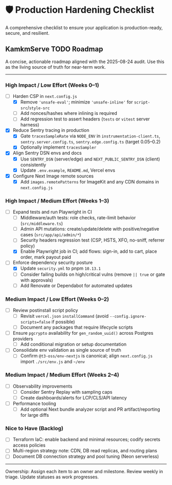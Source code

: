 # 🛡️ Production Hardening Checklist

A comprehensive checklist to ensure your application is production-ready, secure, and resilient.


## KamkmServe TODO Roadmap

A concise, actionable roadmap aligned with the 2025-08-24 audit. Use this as the living source of truth for near-term work.

---
### High Impact / Low Effort (Weeks 0–1)
- [ ] Harden CSP in `next.config.js`
  - [x] Remove `'unsafe-eval'`; minimize `'unsafe-inline'` for `script-src`/`style-src`
  - [ ] Add nonces/hashes where inlining is required
  - [ ] Add regression test to assert headers (`tests` or `vitest` server harness)
- [x] Reduce Sentry tracing in production
  - [x] Gate `tracesSampleRate` via `NODE_ENV` in `instrumentation-client.ts`, `sentry.server.config.ts`, `sentry.edge.config.ts` (target 0.05–0.2)
  - [x] Optionally implement `tracesSampler`
- [x] Align Sentry DSN envs and docs
  - [x] Use `SENTRY_DSN` (server/edge) and `NEXT_PUBLIC_SENTRY_DSN` (client) consistently
  - [x] Update `.env.example`, `README.md`, Vercel envs
- [x] Configure Next Image remote sources
  - [x] Add `images.remotePatterns` for ImageKit and any CDN domains in `next.config.js`

### High Impact / Medium Effort (Weeks 1–3)
- [ ] Expand tests and run Playwright in CI
  - [ ] Middleware/auth tests: role checks, rate-limit behavior (`src/middleware.ts`)
  - [ ] Admin API mutations: create/update/delete with positive/negative cases (`src/app/api/admin/*`)
  - [ ] Security headers regression test (CSP, HSTS, XFO, no-sniff, referrer policy)
  - [x] Enable Playwright job in CI; add flows: sign-in, add to cart, place order, mark payout paid
- [ ] Enforce dependency security posture
  - [x] Update `security.yml` to pnpm `10.13.1`
  - [ ] Consider failing builds on high/critical vulns (remove `|| true` or gate with approvals)
  - [ ] Add Renovate or Dependabot for automated updates

### Medium Impact / Low Effort (Weeks 0–2)
- [ ] Review postinstall script policy
  - [ ] Revisit `vercel.json` `installCommand` (avoid `--config.ignore-scripts=false` if possible)
  - [ ] Document any packages that require lifecycle scripts
- [ ] Ensure `pgcrypto` availability for `gen_random_uuid()` across Postgres providers
  - [ ] Add conditional migration or setup documentation
- [ ] Consolidate env validation as single source of truth
  - [ ] Confirm `@t3-oss/env-nextjs` is canonical; align `next.config.js` import `./src/env.js` and `~/env`

### Medium Impact / Medium Effort (Weeks 2–4)
- [ ] Observability improvements
  - [ ] Consider Sentry Replay with sampling caps
  - [ ] Create dashboards/alerts for LCP/CLS/API latency
- [ ] Performance tooling
  - [ ] Add optional Next bundle analyzer script and PR artifact/reporting for large diffs

### Nice to Have (Backlog)
- [ ] Terraform IaC: enable backend and minimal resources; codify secrets access policies
- [ ] Multi-region strategy note: CDN, DB read replicas, and routing plans
- [ ] Document DB connection strategy and pool tuning (Neon serverless)

---

Ownership: Assign each item to an owner and milestone. Review weekly in triage. Update statuses as work progresses.
